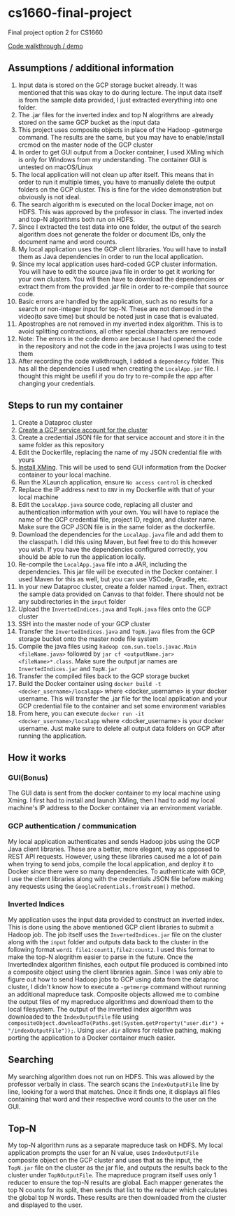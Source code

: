 # cs1660-final-project
Final project option 2 for CS1660

[Code walkthrough / demo](https://youtu.be/wAWOBUlBW6U)

## Assumptions / additional information
1. Input data is stored on the GCP storage bucket already. It was mentioned that this was okay to do during lecture. The input data itself is from the sample data provided, I just extracted everything into one folder.
2. The .jar files for the inverted index and top N alogrithms are already stored on the same GCP bucket as the input data
3. This project uses composite objects in place of the Hadoop -getmerge command. The results are the same, but you may have to enable/install crcmod on the master node of the   GCP cluster
4. In order to get GUI output from a Docker container, I used XMing which is only for Windows from my understanding. The container GUI is untested on macOS/Linux
5. The local application will not clean up after itself. This means that in order to run it multiple times, you have to manually delete the output folders on the GCP cluster. This is fine for the video demonstration but obviously is not ideal.
6. The search algorithm is executed on the local Docker image, not on HDFS. This was approved by the professor in class. The inverted index and top-N algorithms both run on HDFS.
7. Since I extracted the test data into one folder, the output of the search algorithm does not generate the folder or document IDs, only the document name and word counts.
8. My local application uses the GCP client libraries. You will have to install them as Java dependencies in order to run the local application.
9. Since my local application uses hard-coded GCP cluster information. You will have to edit the source java file in order to get it working for your own clusters. You will then have to download the dependencies or extract them from the provided .jar file in order to re-compile that source code. 
10. Basic errors are handled by the application, such as no results for a search or non-integer input for top-N. These are not demoed in the video(to save time) but should be noted just in case that is evaluated.
11. Apostrophes are not removed in my inverted index algorithm. This is to avoid splitting contractions, all other special characters are removed
12. Note: The errors in the code demo are because I had opened the code in the repository and not the code in the java projects I was using to test them
13. After recording the code walkthrough, I added a `dependency` folder. This has all the dependencies I used when creating the `LocalApp.jar` file. I thought this might be usefil if you do try to re-compile the app after changing your credentials.
## Steps to run my container
1. Create a Dataproc cluster 
2. [Create a GCP service account for the cluster](https://console.cloud.google.com/projectselector/iam-admin/serviceaccounts/create?supportedpurview=project)
3. Create a credential JSON file for that service account and store it in the same folder as this repository
4. Edit the Dockerfile, replacing the name of my JSON credential file with yours
5. [Install XMing](https://sourceforge.net/projects/xming/). This will be used to send GUI information from the Docker container to your local machine.
6. Run the XLaunch application, ensure `No access control` is checked
7. Replace the IP address next to `ENV` in my Dockerfile with that of your local machine
8. Edit the `LocalApp.java` source code, replacing all cluster and authentication information with your own. You will have to replace the name of the GCP credential file, project ID, region, and cluster name. Make sure the GCP JSON file is in the same folder as the dockerfile. 
9. Download the dependencies for the `LocalApp.java` file and add them to the classpath. I did this using Maven, but feel free to do this however you wish. If you have the dependencies configured correctly, you should be able to run the application locally.
10. Re-compile the `LocalApp.java` file into a JAR, including the dependencies. This jar file will be executed in the Docker container. I used Maven for this as well, but you can use VSCode, Gradle, etc.
11. In your new Dataproc cluster, create a folder named `input`. Then, extract the sample data provided on Canvas to that folder. There should not be any subdirectories in the `input` folder
12. Upload the `InvertedIndices.java` and `TopN.java` files onto the GCP cluster
13. SSH into the master node of your GCP cluster
14. Transfer the `InvertedIndices.java` and `TopN.java` files from the GCP storage bucket onto the master node file system
15. Compile the java files using `hadoop com.sun.tools.javac.Main <fileName.java>` followed by `jar cf <outputName.jar> <fileName>*.class`. Make sure the output jar names are `InvertedIndices.jar` and `TopN.jar`
16. Transfer the compiled files back to the GCP storage bucket
17. Build the Docker container using `docker build -t <docker_username>/localapp>` where <docker_username> is your docker username. This will transfer the .jar file for the local application and your GCP credential file to the container and set some environment variables
18. From here, you can execute `docker run -it <docker_username>/localapp` where <docker_username> is your docker username. Just make sure to delete all output data folders on GCP after running the application.
## How it works
### GUI(Bonus)
The GUI data is sent from the docker container to my local machine using Xming. I first had to install and launch XMing, then I had to add my local machine's IP address to the Docker container via an environment variable.
### GCP authentication / communication
My local application authenticates and sends Hadoop jobs using the GCP Java client libraries. These are a better, more elegant, way as opposed to REST API requests. However, using these libraries caused me a lot of pain when trying to send jobs, compile the local application, and deploy it to Docker since there were so many dependencies. To authenticate with GCP, I use the client libraries along with the credentials JSON file before making any requests using the `GoogleCredentials.fromStream()` method. 
### Inverted Indices
My application uses the input data provided to construct an inverted index. This is done using the above mentioned GCP client libraries to submit a Hadoop job. The job itself uses the `InvertedIndices.jar` file on the cluster along with the `input` folder and outputs data back to the cluster in the following format `word1 file1:count1,file2:count2`. I used this format to make the top-N alogrithm easier to parse in the future. Once the InvertedIndex algorithm finishes, each output file produced is combined into a composite object using the client libraries again. Since I was only able to figure out how to send Hadoop jobs to GCP using data from the dataproc cluster, I didn't know how to execute a `-getmerge` command without running an additional mapreduce task. Composite objects allowed me to combine the output files of my mapreduce algorithms and download them to the local filesystem. The output of the inverted index algorithm was downloaded to the `IndexOutputFile` file using `compositeObject.downloadTo(Paths.get(System.getProperty("user.dir") + "/indexOutputFile"));`. Using `user.dir` allows for relative pathing, making porting the application to a Docker container much easier.
## Searching
My searching algorithm does not run on HDFS. This was allowed by the professor verbally in class. The search scans the `IndexOutputFile` line by line, looking for a word that matches. Once it finds one, it displays all files containing that word and their respective word counts to the user on the GUI.
## Top-N
My top-N algorithm runs as a separate mapreduce task on HDFS. My local application prompts the user for an N value, uses `IndexOutputFile` composite object on the GCP cluster and uses that as the input, the `TopN.jar` file on the cluster as the jar file, and outputs the results back to the cluster under `TopNOutputFile`. The mapreduce program itself uses only 1 reducer to ensure the top-N results are global. Each mapper generates the top N counts for its split, then sends that list to the reducer which calculates the global top N words. These results are then downloaded from the cluster and displayed to the user.  
